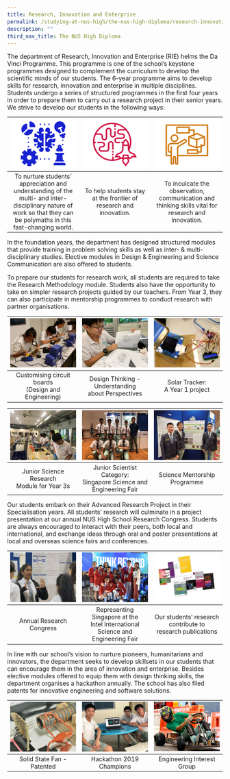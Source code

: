 ```yaml
---
title: Research, Innovation and Enterprise
permalink: /studying-at-nus-high/the-nus-high-diploma/research-innovation-and-enterprise/
description: ""
third_nav_title: The NUS High Diploma
---
```

The department of Research, Innovation and Enterprise (RIE) helms the Da Vinci Programme. This programme is one of the school’s keystone programmes designed to complement the curriculum to develop the scientific minds of our students. The 6-year programme aims to develop skills for research, innovation and enterprise in multiple disciplines. Students undergo a series of structured programmes in the first four years in order to prepare them to carry out a research project in their senior years. We strive to develop our students in the following ways:

<table>
	<thead>
		<tr>
			<th style="width: 33%; align: center">
				<img src="/images/RIE/rie_icon1.png" style="max-width: 100%; max-height:100%" >
			</th>
			<th style="width: 33%; align: center">
				<img src="/images/RIE/rie_icon2.png" style="max-width: 100%; max-heigth: 100%" >
			</th>
			<th style="width: 33%;align: center">
				<img src="/images/RIE/rie_icon3.png" style="max-width: 100%; max-heigth: 100%">
			</th>
		</tr>
	</thead>
	<tbody>
		<tr>
			<td style="text-align:center" > 
			To nurture students’ appreciation and understanding of the multi- and inter-disciplinary nature of work so that they can be polymaths in this fast-changing world.
			</td>
			<td style="text-align:center" >
			To help students stay at the frontier of research and innovation.
			</td>
			<td style="text-align:center">
			To inculcate the observation, communication and thinking skills vital for research and innovation.
			</td>
		</tr>
	</tbody>
</table>

In the foundation years, the department has designed structured modules that provide training in problem solving skills as well as inter- & multi-disciplinary studies. Elective modules in Design & Engineering and Science Communication are also offered to students.

To prepare our students for research work, all students are required to take the Research Methodology module. Students also have the opportunity to take on simpler research projects guided by our teachers. From Year 3, they can also participate in mentorship programmes to conduct research with partner organisations.

<table>
	<thead>
		<tr>
			<th style="width: 33%; align: center">
				<img src="/images/RIE/rie1.png" style="max-width: 100%; max-height:100%" >
			</th>
			<th style="width: 33%; align: center">
				<img src="/images/RIE/rie2.png" style="max-width: 100%; max-heigth: 100%" >
			</th>
			<th style="width: 33%;align: center">
				<img src="/images/RIE/rie3.png" style="max-width: 100%; max-heigth: 100%">
			</th>
		</tr>
	</thead>
	<tbody>
		<tr>
			<td style="text-align:center" > 
			Customising circuit boards<br>(Design and Engineering)
			</td>
			<td style="text-align:center" >
			Design Thinking - Understanding<br>about Perspectives
			</td>
			<td style="text-align:center">
			Solar Tracker:<br>A Year 1 project
			</td>
		</tr>
	</tbody>
</table>

<table>
	<thead>
		<tr>
			<th style="width: 33%; align: center">
				<img src="/images/RIE/rie4.png" style="max-width: 100%; max-height:100%" >
			</th>
			<th style="width: 33%; align: center">
				<img src="/images/RIE/rie5.png" style="max-width: 100%; max-heigth: 100%" >
			</th>
			<th style="width: 33%;align: center">
				<img src="/images/RIE/rie6.png" style="max-width: 100%; max-heigth: 100%">
			</th>
		</tr>
	</thead>
	<tbody>
		<tr>
			<td style="text-align:center" > 
			Junior Science Research<br>Module for Year 3s
			</td>
			<td style="text-align:center" >
			Junior Scientist Category:<br>Singapore Science and<br>Engineering Fair
			</td>
			<td style="text-align:center">
			Science Mentorship<br>Programme
			</td>
		</tr>
	</tbody>
</table>

Our students embark on their Advanced Research Project in their Specialisation years. All students’ research will culminate in a project presentation at our annual NUS High School Research Congress. Students are always encouraged to interact with their peers, both local and international, and exchange ideas through oral and poster presentations at local and overseas science fairs and conferences.

<table>
	<thead>
		<tr>
			<th style="width: 33%; align: center">
				<img src="/images/RIE/rie7.png" style="max-width: 100%; max-height:100%" >
			</th>
			<th style="width: 33%; align: center">
				<img src="/images/RIE/rie8.png" style="max-width: 100%; max-heigth: 100%" >
			</th>
			<th style="width: 33%;align: center">
				<img src="/images/RIE/rie9.png" style="max-width: 100%; max-heigth: 100%">
			</th>
		</tr>
	</thead>
	<tbody>
		<tr>
			<td style="text-align:center" > 
			Annual Research Congress
			</td>
			<td style="text-align:center" >
			Representing Singapore at the<br>Intel International Science and<br>Engineering Fair
			</td>
			<td style="text-align:center">
			Our students’ research<br>contribute to<br>research publications
			</td>
		</tr>
	</tbody>
</table>

In line with our school’s vision to nurture pioneers, humanitarians and innovators, the department seeks to develop skillsets in our students that can encourage them in the area of innovation and enterprise. Besides elective modules offered to equip them with design thinking skills, the department organises a hackathon annually. The school has also filed patents for innovative engineering and software solutions.

<table>
	<thead>
		<tr>
			<th style="width: 33%; align: center">
				<img src="/images/RIE/rie10.png" style="max-width: 100%; max-height:100%" >
			</th>
			<th style="width: 33%; align: center">
				<img src="/images/RIE/rie11.png" style="max-width: 100%; max-heigth: 100%" >
			</th>
			<th style="width: 33%;align: center">
				<img src="/images/RIE/rie12.png" style="max-width: 100%; max-heigth: 100%">
			</th>
		</tr>
	</thead>
	<tbody>
		<tr>
			<td style="text-align:center" > 
			Solid State Fan - Patented
			</td>
			<td style="text-align:center" >
			Hackathon 2019 Champions
			</td>
			<td style="text-align:center">
			Engineering Interest Group
			</td>
		</tr>
	</tbody>
</table>